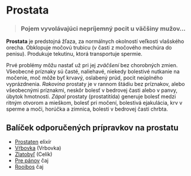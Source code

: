 Prostata
========


> ### Pojem vyvolávajúci nepríjemný pocit u väčšiny mužov…
> 
> 

**Prostata** je predstojná žľaza, za normálnych okolností veľkosti vlašského
orecha. Obklopuje močovú trubicu (v časti z močového mechúra do penisu).
Produkuje tekutinu, ktorá transportuje spermie.

Prvé problémy môžu nastať už pri jej *zväčšení* bez chorobných zmien. Všeobecné
príznaky sú časté, naliehavé, niekedy bolestivé nutkanie na močenie, moč môže
byť krvavý, oslabený prúd, pocit neúplného vyprázdnenia.   *Rakovina* prostaty
je v rannom štádiu bez príznakov, alebo všeobecnými príznakmi, neskôr bolesť v
bedrovej časti alebo v panvy, úbytok hmotnosti.   *Zápal* prostaty
(prostatitída) generuje bolesť medzi ritným otvorom a mieškom, bolesť pri
močení, bolestivá ejakulácia, krv v sperme a moči, horúčka a zimnica, bolesti v
bedrovej časti chrbta.

Balíček odporučených prípravkov na prostatu
-------------------------------------------

* [Prostaten](/sip/elixiry/prostaten-elixir) elixír
* [Vŕbovka](/sip/tinktury-jednobylinkove/vrbovka) (Vrbovka)
* [Zlatobyľ](/sip/p/zlatobyl/) (Celík)
* [Pre pánov](/sip/caje/pre-panov) čaj
* [Rooibos](/sip/p/rooibos/) čaj
